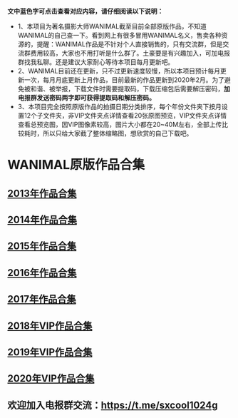 **文中蓝色字可点击查看对应内容，请仔细阅读以下说明：**<br>
* 1、本项目为著名摄影大师WANIMAL截至目前全部原版作品，不知道WANIMAL的自己查一下。看到网上有很多冒用WANIMAL名义，售卖各种资源的，提醒：WANIMAL作品是不针对个人直接销售的，只有交流群，但是交流群费用较高，大家也不用打听是什么群了。土豪要是有兴趣加入，可加电报群找我私聊。还是建议大家耐心等待本项目每月更新吧。
* 2、WANIMAL目前还在更新，只不过更新速度较慢，所以本项目预计每月更新一次，每月月底更新上月作品，目前最新的作品更新到2020年2月。为了避免被和谐、被举报，下载文件时需要提取码，下载压缩包后需要解压密码，**加电报群发送密码两字即可获得提取码和解压密码。**
* 3、本项目完全按照原版作品的拍摄日期分类排序，每个年份文件夹下按月设置12个子文件夹，非VIP文件夹点详情查看20张原图预览，VIP文件夹点详情查看总预览图，因VIP图像素较高，图片大小都在20~40M左右，全部上传比较耗时，所以只给大家截了整体缩略图，想欣赏的自己下载吧。
# WANIMAL原版作品合集
## [2013年作品合集](/2013年作品合集/README.md)
## [2014年作品合集](/2014年作品合集/README.md)
## [2015年作品合集](/2015年作品合集/README.md)
## [2016年作品合集](/2016年作品合集/README.md)
## [2017年作品合集](/2017年作品集/README.md)
## [2018年VIP作品合集](/2018年VIP作品合集/README.md)
## [2019年VIP作品合集](/2019年VIP作品合集/README.md)
## [2020年VIP作品合集](/2020年VIP作品合集/README.md)
## 欢迎加入电报群交流：https://t.me/sxcool1024g

